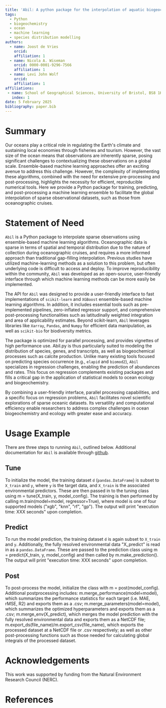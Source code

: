 ```yaml
---
title: 'Abil: A python package for the interpolation of aquatic biogeochemical datasets'
tags:
  - Python
  - biogeochemistry
  - ocean
  - machine learning
  - species distribution modelling
authors:
  - name: Joost de Vries
    orcid: 
    affiliation: 1
  - name: Nicola A. Wiseman
    orcid: 0000-0001-9296-7566
    affiliation: 1
  - name: Levi John Wolf
    orcid: 
    affiliation: 1
affiliations:
 - name: School of Geographical Sciences, University of Bristol, BS8 1HB, UK
   index: 1
date: 5 February 2025
bibliography: paper.bib
---
```


# Summary

Our oceans play a critical role in regulating the Earth's climate and sustaining local economies through fisheries and tourism. However, the vast size of the ocean means that observations are inherently sparse, posing significant challenges to contextualizing these observations on a global scale. Ensemble-based machine learning approaches offer an exciting avenue to address this challenge. However, the complexity of implementing these algorithms, combined with the need for extensive pre-processing and post-processing, highlights the necessity for efficient, reproducible numerical tools. Here we provide a Python package for training, predicting, and post-processing a machine learning ensemble to facilitate the global interpolation of sparse observational datasets, such as those from oceanographic cruises.

# Statement of Need

`Abil` is a Python package to interpolate sparse observations using ensemble-based machine learning algorithms. Oceanographic data is sparse in terms of spatial and temporal distribution due to the nature of collection during oceanographic cruises, and requires a more informed approach than traditional gap-filling interpolation. Previous studies have utilized machine-learning methods as a solution to this problem, but often underlying code is difficult to access and deploy. To improve reproducibility within the community, `Abil` was developed as an open-source, user-friendly interface through which machine learning methods can be more easily be implemented.

The API for `Abil` was designed to provide a user-friendly interface to fast implementations of `scikit-learn` and `XGBoost` ensemble-based machine learning algorithms. In addition, it includes essential tools such as pre-implemented pipelines, zero-inflated regressor support, and comprehensive post-processing functionalities such as latitudinally weighted integration and area of applicability estimates. Beyond scikit-learn, `Abil` leverages libraries like `Xarray`, `Pandas`, and `Numpy` for efficient data manipulation, as well as `scikit-bio` for biodiversity metrics.

The package is optimized for parallel processing, and provides vignettes of high performance use. Abil.py is thus particularly suited to modeling the distribution of species, genes, and transcripts, as well as biogeochemical processes such as calcite production. Unlike many existing tools focused on predicting species occurrence (e.g., `elapid` and `biomod2`), `Abil` specializes in regression challenges, enabling the prediction of abundances and rates. This focus on regression complements existing packages and fills a critical gap in the application of statistical models to ocean ecology and biogeochemistry.

By combining a user-friendly interface, parallel processing capabilities, and a specific focus on regression problems, `Abil` facilitates novel scientific explorations of sparse oceanic datasets. Its versatility and computational efficiency enable researchers to address complex challenges in ocean biogeochemistry and ecology with greater ease and accuracy.

# Usage Example

There are three steps to running `Abil`, outlined below. Additional documentation for `Abil` is available through [github](https://nanophyto.github.io/Abil). 

## Tune

To initialize the model, the training dataset `d` (`pandas.DataFrame`) is subset to `X_train` and `y`, where `y` is the target data, and `X_train` is the associated environmental predictors. These are then passed in to the tuning class using m = tune(X_train, y, model_config). The training is then performed by calling m.train(model=model, regressor=True), where model is one of four supported models ("xgb", "knn", "rf", "gp"). The output will print "execution time: XXX seconds" upon completion.

## Predict

To run the model prediction, the training dataset `d` is again subset to `X_train` and `y`. Additionally, the fully resolved environmental data "X_predict" is read in as a `pandas.DataFrame`. These are passed to the prediction class using m = predict(X_train, y, model_config) and then called by m.make_prediction(). The output will print "execution time: XXX seconds" upon completion.

## Post

To post-process the model, initialize the class with m = post(model_config). Additional postprocessing includes: m.merge_performance(model=model), which summarizes the performance statistics for each target (i.e. MAE, rMSE, R2) and exports them as a .csv; m.merge_parameters(model=model), which summarizes the optimized hyperparameters and exports them as a .csv; m.merge_env(X_predict), which merges the model prediction with the fully resolved environmental data and exports them as a NetCDF file; m.export_ds(file_name)/m.export_csv(file_name), which exports the processed dataset at a NetCDF file or .csv respectively; as well as other post-processing functions such as those needed for calculating global integrals of the processed dataset. 

# Acknowledgements

This work was supported by funding from the Natural Environment Research Council (NERC).

# References

